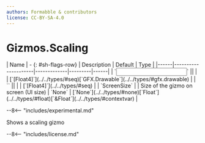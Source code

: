 ```yaml
---
authors: Formabble & contributors
license: CC-BY-SA-4.0
---
```



# Gizmos.Scaling

<div class="sh-parameters" markdown="1">
| Name | - {: #sh-flags-row} | Description | Default | Type |
|------|---------------------|-------------|---------|------|
| `<input>` || | | [`[Float4]`](../../types/#seq)[`GFX.Drawable`](../../types/#gfx.drawable) |
| `<output>` || | | [`[Float4]`](../../types/#seq) |
| `ScreenSize` |  | Size of the gizmo on screen (UI size) | `None` | [`None`](../../types/#none)[`Float`](../../types/#float)[`&Float`](../../types/#contextvar) |

</div>

--8<-- "includes/experimental.md"

Shows a scaling gizmo

--8<-- "includes/license.md"

